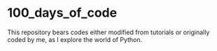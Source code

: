 # 100_days_of_code
This repository bears codes either modified from tutorials or originally coded by me, as I explore the world of Python.
